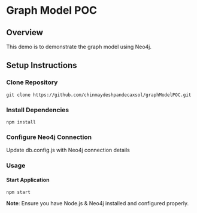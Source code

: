 # Graph Model POC

## Overview

This demo is to demonstrate the graph model using Neo4j.

## Setup Instructions

### Clone Repository

```
git clone https://github.com/chinmaydeshpandecaxsol/graphModelPOC.git
```

### Install Dependencies

```
npm install
```
### Configure Neo4j Connection
Update db.config.js with Neo4j connection details

### Usage

#### Start Application


```
npm start
```



**Note**: Ensure you have Node.js & Neo4j installed and configured properly.

